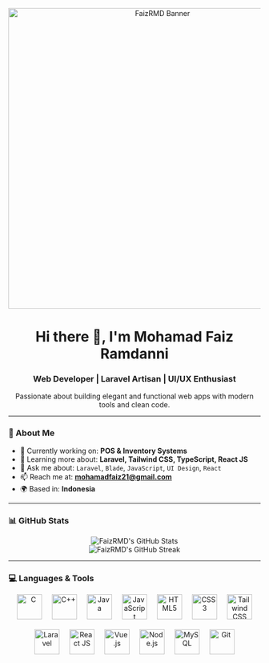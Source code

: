 <p align="center">
  <!-- Banner PNG -->
  <img src="assets/banner.png" alt="FaizRMD Banner" width="600" />
</p>

<h1 align="center">Hi there 👋, I'm Mohamad Faiz Ramdanni</h1>
<h3 align="center">Web Developer | Laravel Artisan | UI/UX Enthusiast</h3>

<p align="center">
  Passionate about building elegant and functional web apps with modern tools and clean code.
</p>

---

### 🧠 About Me

- 🔭 Currently working on: **POS & Inventory Systems**
- 🌱 Learning more about: **Laravel, Tailwind CSS, TypeScript, React JS**
- 💬 Ask me about: `Laravel`, `Blade`, `JavaScript`, `UI Design`, `React`
- 📫 Reach me at: **mohamadfaiz21@gmail.com**
- 🌍 Based in: **Indonesia**

---

### 📊 GitHub Stats

<p align="center">
  <img src="https://github-readme-stats.vercel.app/api?username=FaizRMD&show_icons=true&theme=transparent&count_private=true" alt="FaizRMD's GitHub Stats"/>
  <br>
  <img src="https://github-readme-streak-stats.herokuapp.com/?user=FaizRMD&theme=transparent&hide_border=true" alt="FaizRMD's GitHub Streak"/>
</p>

---

### 💻 Languages & Tools

<p align="center" style="display: flex; justify-content: center; flex-wrap: wrap; gap: 20px; max-width: 700px; margin: 0 auto;">
  <img src="https://cdn.jsdelivr.net/gh/devicons/devicon/icons/c/c-original.svg" width="50" title="C" alt="C" />
  <img src="https://cdn.jsdelivr.net/gh/devicons/devicon/icons/cplusplus/cplusplus-original.svg" width="50" title="C++" alt="C++" />
  <img src="https://cdn.jsdelivr.net/gh/devicons/devicon/icons/java/java-original.svg" width="50" title="Java" alt="Java" />
  <img src="https://cdn.jsdelivr.net/gh/devicons/devicon/icons/javascript/javascript-original.svg" width="50" title="JavaScript" alt="JavaScript" />
  <img src="https://cdn.jsdelivr.net/gh/devicons/devicon/icons/html5/html5-original.svg" width="50" title="HTML5" alt="HTML5" />
  <img src="https://cdn.jsdelivr.net/gh/devicons/devicon/icons/css3/css3-original.svg" width="50" title="CSS3" alt="CSS3" />
  <img src="https://cdn.jsdelivr.net/gh/devicons/devicon/icons/tailwindcss/tailwindcss-plain.svg" width="50" title="Tailwind CSS" alt="Tailwind CSS" />
  <img src="https://cdn.jsdelivr.net/gh/devicons/devicon/icons/laravel/laravel-plain.svg" width="50" title="Laravel" alt="Laravel" />
  <img src="https://cdn.jsdelivr.net/gh/devicons/devicon/icons/react/react-original.svg" width="50" title="React JS" alt="React JS" />
  <img src="https://cdn.jsdelivr.net/gh/devicons/devicon/icons/vuejs/vuejs-original.svg" width="50" title="Vue.js" alt="Vue.js" />
  <img src="https://cdn.jsdelivr.net/gh/devicons/devicon/icons/nodejs/nodejs-original.svg" width="50" title="Node.js" alt="Node.js" />
  <img src="https://cdn.jsdelivr.net/gh/devicons/devicon/icons/mysql/mysql-original.svg" width="50" title="MySQL" alt="MySQL" />
  <img src="https://cdn.jsdelivr.net/gh/devicons/devicon/icons/git/git-original.svg" width="50" title="Git" alt="Git" />
</p>
